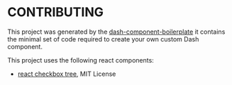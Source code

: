 # CONTRIBUTING

This project was generated by the [dash-component-boilerplate](https://github.com/plotly/dash-component-boilerplate) it contains the minimal set of code required to create your own custom Dash component.

This project uses the following react components:
- [react checkbox tree](https://github.com/jakezatecky/react-checkbox-tree), MIT License
